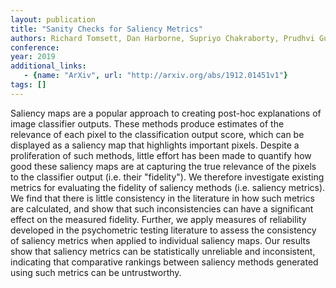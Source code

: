```yaml
---
layout: publication
title: "Sanity Checks for Saliency Metrics"
authors: Richard Tomsett, Dan Harborne, Supriyo Chakraborty, Prudhvi Gurram, Alun Preece
conference: 
year: 2019
additional_links: 
   - {name: "ArXiv", url: "http://arxiv.org/abs/1912.01451v1"}
tags: []
---
```

Saliency maps are a popular approach to creating post-hoc explanations of
image classifier outputs. These methods produce estimates of the relevance of
each pixel to the classification output score, which can be displayed as a
saliency map that highlights important pixels. Despite a proliferation of such
methods, little effort has been made to quantify how good these saliency maps
are at capturing the true relevance of the pixels to the classifier output
(i.e. their "fidelity"). We therefore investigate existing metrics for
evaluating the fidelity of saliency methods (i.e. saliency metrics). We find
that there is little consistency in the literature in how such metrics are
calculated, and show that such inconsistencies can have a significant effect on
the measured fidelity. Further, we apply measures of reliability developed in
the psychometric testing literature to assess the consistency of saliency
metrics when applied to individual saliency maps. Our results show that
saliency metrics can be statistically unreliable and inconsistent, indicating
that comparative rankings between saliency methods generated using such metrics
can be untrustworthy.